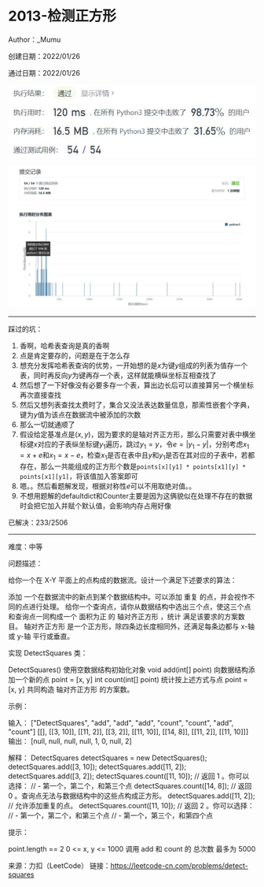 # 2013-检测正方形

Author：_Mumu

创建日期：2022/01/26

通过日期：2022/01/26

![](./通过截图2.jpg)

![](./通过截图1.jpg)

*****

踩过的坑：

1. 香啊，哈希表查询是真的香啊
2. 点是肯定要存的，问题是在于怎么存
3. 想充分发挥哈希表查询的优势，一开始想的是$x$为键$y$组成的列表为值存一个表，同时再反向$y$为键再存一个表，这样就能横纵坐标互相查找了
4. 然后想了一下好像没有必要多存一个表，算出边长后可以直接算另一个横坐标再次直接查找
5. 然后又想列表查找太费时了，集合又没法表达数量信息，那索性嵌套个字典，键为$y$值为该点在数据流中被添加的次数
6. 那么一切就通顺了
7. 假设给定基准点是$(x,y)$​，因为要求的是轴对齐正方形，那么只需要对表中横坐标键$x$​对应的子表纵坐标键$y_1$​​遍历，跳过$y_1=y$​，令$e=\left|y_1-y\right|$​，分别考虑$x_1=x+e$​和$x_1=x-e$，检查$x_1$是否在表中且$y$和$y_1$​是否在其对应的子表中，若都存在，那么一共能组成的正方形个数是`points[x][y1] * points[x1][y] * points[x1][y1]`，将该值加入答案即可​
8. 嗯。。然后看题解发现，根据对称性$e$可以不用取绝对值。。
9. 不想用题解的defaultdict和Counter主要是因为这俩貌似在处理不存在的数据时会把它加入并赋个默认值，会影响内存占用好像

已解决：233/2506

*****

难度：中等

问题描述：

给你一个在 X-Y 平面上的点构成的数据流。设计一个满足下述要求的算法：

添加 一个在数据流中的新点到某个数据结构中。可以添加 重复 的点，并会视作不同的点进行处理。
给你一个查询点，请你从数据结构中选出三个点，使这三个点和查询点一同构成一个 面积为正 的 轴对齐正方形 ，统计 满足该要求的方案数目。
轴对齐正方形 是一个正方形，除四条边长度相同外，还满足每条边都与 x-轴 或 y-轴 平行或垂直。

实现 DetectSquares 类：

DetectSquares() 使用空数据结构初始化对象
void add(int[] point) 向数据结构添加一个新的点 point = [x, y]
int count(int[] point) 统计按上述方式与点 point = [x, y] 共同构造 轴对齐正方形 的方案数。


示例：


输入：
["DetectSquares", "add", "add", "add", "count", "count", "add", "count"]
[[], [[3, 10]], [[11, 2]], [[3, 2]], [[11, 10]], [[14, 8]], [[11, 2]], [[11, 10]]]
输出：
[null, null, null, null, 1, 0, null, 2]

解释：
DetectSquares detectSquares = new DetectSquares();
detectSquares.add([3, 10]);
detectSquares.add([11, 2]);
detectSquares.add([3, 2]);
detectSquares.count([11, 10]); // 返回 1 。你可以选择：
                               //   - 第一个，第二个，和第三个点
detectSquares.count([14, 8]);  // 返回 0 。查询点无法与数据结构中的这些点构成正方形。
detectSquares.add([11, 2]);    // 允许添加重复的点。
detectSquares.count([11, 10]); // 返回 2 。你可以选择：
                               //   - 第一个，第二个，和第三个点
                               //   - 第一个，第三个，和第四个点


提示：

point.length == 2
0 <= x, y <= 1000
调用 add 和 count 的 总次数 最多为 5000

来源：力扣（LeetCode）
链接：https://leetcode-cn.com/problems/detect-squares
